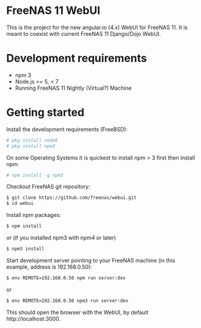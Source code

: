 FreeNAS 11 WebUI
================

This is the project for the new angular.io (4.x) WebUI for FreeNAS 11. It is meant to coexist with current FreeNAS 11 Django/Dojo WebUI.

# Development requirements

  - npm 3
  - Node.js >= 5, < 7
  - Running FreeNAS 11 Nightly (Virtual?) Machine


# Getting started

Install the development requirements (FreeBSD):

```sh
# pkg install node6
# pkg install npm3
```

On some Operating Systems it is quickest to install npm > 3 first then install npm:

```sh
# npm install -g npm3
```

Checkout FreeNAS git repository:

```sh
$ git clone https://github.com/freenas/webui.git
$ cd webui
```

Install npm packages:

```sh
$ npm install
```

or (if you installed npm3 with npm4 or later)

```sh
$ npm3 install
```

Start development server pointing to your FreeNAS machine (in this example, address is 192.168.0.50):

```sh
$ env REMOTE=192.168.0.50 npm run server:dev
```

or

```sh
$ env REMOTE=192.168.0.50 npm3 run server:dev
```

This should open the browser with the WebUI, by default http://localhost:3000.
